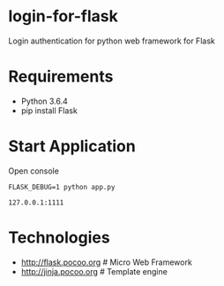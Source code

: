 # login-for-flask
Login authentication for python web framework for Flask

# Requirements 
- Python 3.6.4
- pip install Flask

# Start Application
Open console
```
FLASK_DEBUG=1 python app.py

127.0.0.1:1111
```
# Technologies
- http://flask.pocoo.org  # Micro Web Framework
- http://jinja.pocoo.org  # Template engine
